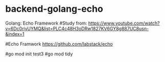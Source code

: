 # backend-golang-echo
Golang: Echo Framework
#Study from: 
https://www.youtube.com/watch?v=6Dc0riyUYMQ&list=PLC4c48H3oDRw1827KV6GY8g887UC8usn-&index=1

#Echo Framwork
https://github.com/labstack/echo

#go mod init test3
#go mod tidy